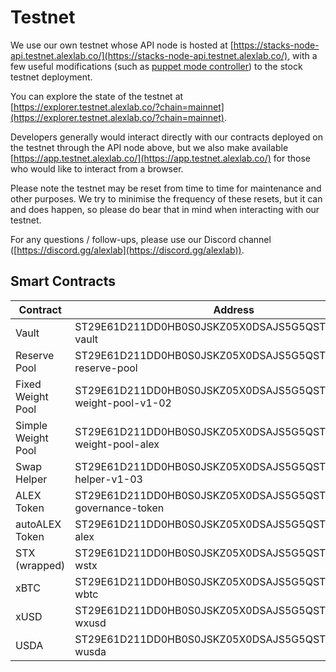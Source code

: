 # Testnet

We use our own testnet whose API node is hosted at [https://stacks-node-api.testnet.alexlab.co/](https://stacks-node-api.testnet.alexlab.co/), with a few useful modifications (such as [puppet mode controller](http://localhost:5000/s/sPu0USrFZJvbjvTbkBTh/)) to the stock testnet deployment.

You can explore the state of the testnet at [https://explorer.testnet.alexlab.co/?chain=mainnet](https://explorer.testnet.alexlab.co/?chain=mainnet).

Developers generally would interact directly with our contracts deployed on the testnet through the API node above, but we also make available [https://app.testnet.alexlab.co/](https://app.testnet.alexlab.co/) for those who would like to interact from a browser.

Please note the testnet may be reset from time to time for maintenance and other purposes. We try to minimise the frequency of these resets, but it can and does happen, so please do bear that in mind when interacting with our testnet.

For any questions / follow-ups, please use our Discord channel ([https://discord.gg/alexlab](https://discord.gg/alexlab)).

## Smart Contracts

<table><thead><tr><th width="167">Contract</th><th>Address</th></tr></thead><tbody><tr><td>Vault</td><td>ST29E61D211DD0HB0S0JSKZ05X0DSAJS5G5QSTXDX.alex-vault</td></tr><tr><td>Reserve Pool</td><td>ST29E61D211DD0HB0S0JSKZ05X0DSAJS5G5QSTXDX.alex-reserve-pool</td></tr><tr><td>Fixed Weight Pool</td><td>ST29E61D211DD0HB0S0JSKZ05X0DSAJS5G5QSTXDX.fixed-weight-pool-v1-02</td></tr><tr><td>Simple Weight Pool</td><td>ST29E61D211DD0HB0S0JSKZ05X0DSAJS5G5QSTXDX.simple-weight-pool-alex</td></tr><tr><td>Swap Helper</td><td>ST29E61D211DD0HB0S0JSKZ05X0DSAJS5G5QSTXDX.swap-helper-v1-03</td></tr><tr><td>ALEX Token</td><td>ST29E61D211DD0HB0S0JSKZ05X0DSAJS5G5QSTXDX.age000-governance-token</td></tr><tr><td>autoALEX Token</td><td>ST29E61D211DD0HB0S0JSKZ05X0DSAJS5G5QSTXDX.auto-alex</td></tr><tr><td>STX (wrapped)</td><td>ST29E61D211DD0HB0S0JSKZ05X0DSAJS5G5QSTXDX.token-wstx</td></tr><tr><td>xBTC</td><td>ST29E61D211DD0HB0S0JSKZ05X0DSAJS5G5QSTXDX.token-wbtc</td></tr><tr><td>xUSD</td><td>ST29E61D211DD0HB0S0JSKZ05X0DSAJS5G5QSTXDX.token-wxusd</td></tr><tr><td>USDA</td><td>ST29E61D211DD0HB0S0JSKZ05X0DSAJS5G5QSTXDX.token-wusda</td></tr></tbody></table>

